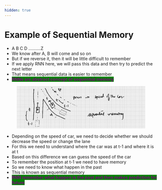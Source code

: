 ```yaml
---
hidden: true
---
```


# Example of Sequential Memory

* A B C D ……….Z
* We know after A, B will come and so on
* But if we reverse it, then it will be little difficult to remember
* If we apply RNN here, we will pass this data and then try to predict the next letter
* That means sequential data is easier to remember
* <mark style="color:purple;background-color:green;">**RNNs are abstract concept of sequential memory**</mark>

<figure><img src="../.gitbook/assets/image (6) (1) (2).png" alt=""><figcaption></figcaption></figure>

* Depending on the speed of car, we need to decide whether we should decrease the speed or change the lane
* For this we need to understand where the car was at t-1 and where it is at t
* Based on this difference we can guess the speed of the car
* To remember the position at t-1 we need to have memory
* So we need to know what happen in the past
* This is known as sequential memory
* <mark style="color:purple;background-color:green;">**RNN remember what happen in the past and then makes prediction for future**</mark>
